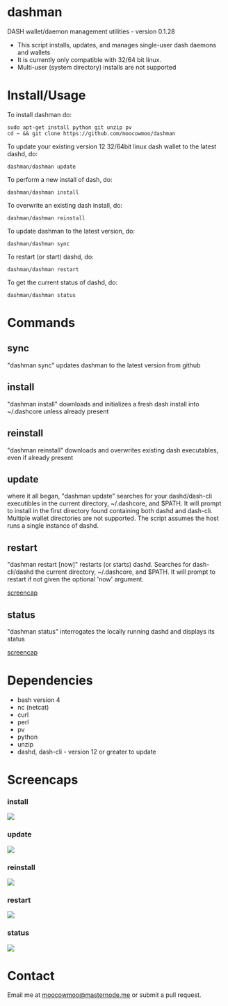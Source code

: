 # dashman

DASH wallet/daemon management utilities - version 0.1.28

* This script installs, updates, and manages single-user dash daemons and wallets
* It is currently only compatible with 32/64 bit linux.
* Multi-user (system directory) installs are not supported

# Install/Usage

To install dashman do:

    sudo apt-get install python git unzip pv
    cd ~ && git clone https://github.com/moocowmoo/dashman

To update your existing version 12 32/64bit linux dash wallet to the latest
dashd, do:

    dashman/dashman update

To perform a new install of dash, do:

    dashman/dashman install

To overwrite an existing dash install, do:

    dashman/dashman reinstall

To update dashman to the latest version, do:

    dashman/dashman sync

To restart (or start) dashd, do:

    dashman/dashman restart

To get the current status of dashd, do:

    dashman/dashman status


# Commands

## sync

"dashman sync" updates dashman to the latest version from github

## install

"dashman install" downloads and initializes a fresh dash install into ~/.dashcore
unless already present

## reinstall

"dashman reinstall" downloads and overwrites existing dash executables, even if
already present

## update

where it all began, "dashman update" searches for your dashd/dash-cli
executibles in the current directory, ~/.dashcore, and $PATH.  It will prompt
to install in the first directory found containing both dashd and dash-cli.
Multiple wallet directories are not supported. The script assumes the host runs
a single instance of dashd.

## restart

"dashman restart [now]" restarts (or starts) dashd. Searches for dash-cli/dashd
the current directory, ~/.dashcore, and $PATH. It will prompt to restart if not
given the optional 'now' argument.

<a href="#restart-1">screencap</a>

## status

"dashman status" interrogates the locally running dashd and displays its status

<a href="#status-1">screencap</a>

# Dependencies

* bash version 4
* nc (netcat)
* curl
* perl
* pv
* python
* unzip
* dashd, dash-cli - version 12 or greater to update

# Screencaps

### install

<img src="https://raw.githubusercontent.com/moocowmoo/dashman/master/screencaps/dashman_0.1-install.png">

### update

<img src="https://raw.githubusercontent.com/moocowmoo/dashman/master/screencaps/dashman_0.1-update.png">

### reinstall

<img src="https://raw.githubusercontent.com/moocowmoo/dashman/master/screencaps/dashman_0.1-reinstall.png">

### restart

<img src="https://raw.githubusercontent.com/moocowmoo/dashman/master/screencaps/dashman_0.1-restart.png">

### status

<img src="https://raw.githubusercontent.com/moocowmoo/dashman/master/screencaps/dashman_0.1-status.png">

# Contact

Email me at moocowmoo@masternode.me or submit a pull request.
